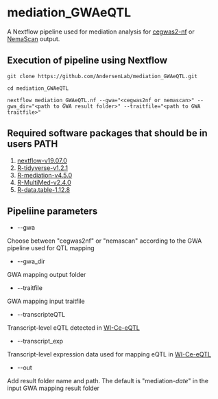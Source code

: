 # mediation_GWAeQTL

A Nextflow pipeline used for mediation analysis for [cegwas2-nf](https://github.com/AndersenLab/cegwas2-nf) or [NemaScan](https://github.com/AndersenLab/NemaScan) output.

## Execution of pipeline using Nextflow
```
git clone https://github.com/AndersenLab/mediation_GWAeQTL.git

cd mediation_GWAeQTL

nextflow mediation_GWAeQTL.nf --gwa="<cegwas2nf or nemascan>" --gwa_dir="<path to GWA result folder>" --traitfile="<path to GWA traitfile>"

```


## Required software packages that should be in users PATH

1. [nextflow-v19.07.0](https://www.nextflow.io/docs/latest/getstarted.html)
2. [R-tidyverse-v1.2.1](https://www.tidyverse.org/)
3. [R-mediation-v4.5.0](https://github.com/kosukeimai/mediation)
4. [R-MultiMed-v2.4.0](https://github.com/SiminaB/MultiMed)
5. [R-data.table-1.12.8](https://cran.r-project.org/web/packages/data.table/index.html)



## Pipeliine parameters

* --gwa

Choose between "cegwas2nf" or "nemascan" according to the GWA pipeline used for QTL mapping 

* --gwa_dir

GWA mapping output folder

* --traitfile

GWA mapping input traitfile

* --transcripteQTL

Transcript-level eQTL detected in [WI-Ce-eQTL](https://github.com/AndersenLab/WI-Ce-eQTL) 

* --transcript_exp

Transcript-level expression data used for mapping eQTL in [WI-Ce-eQTL](https://github.com/AndersenLab/WI-Ce-eQTL) 

* --out

Add result folder name and path. The default is "mediation-*date*" in the input GWA mapping result folder

 
 

